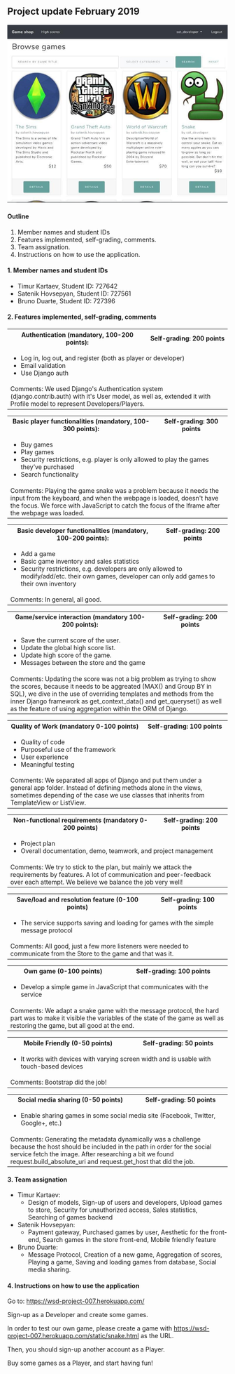 ## Project update February 2019

![](/static/gameshop_snapshot.jpg)

#### Outline

1. Member names and student IDs
1. Features implemented, self-grading, comments.
1. Team assignation.
1. Instructions on how to use the application.

#### 1. Member names and student IDs

* Timur Kartaev, Student ID:  727642
* Satenik Hovsepyan, Student ID: 727561
* Bruno Duarte, Student ID: 727396

#### 2. Features implemented, self-grading, comments

<table>
  <tr>
    <th> 
      Authentication (mandatory, 100-200 points):
    </th>
    <th> 
      Self-grading: 200 points
    </th>
  </tr>
  <tr>
    <td colspan="2">
      <ul>
        <li>Log in, log out, and register (both as player or developer)</li>
        <li>Email validation</li>
        <li>Use Django auth</li>
      </ul>
    </td>
  </tr>
  <td colspan="2">
    Comments: We used Django's Authentication system (django.contrib.auth) with it's User model, as well as, 
    extended it with Profile model to represent Developers/Players. 
  </td>
</table>

<table>
  <tr>
    <th>
      Basic player functionalities (mandatory, 100-300 points):
    </th>
    <th> 
      Self-grading: 300 points
    </th>
  </tr>
  <tr>
    <td colspan="2">
      <ul>
        <li>Buy games</li>
        <li>Play games</li>
        <li>Security restrictions, e.g. player is only allowed to play the games they’ve purchased</li>
        <li>Search functionality</li>
      </ul>
    </td>
  </tr>
  <td colspan="2">
    Comments: Playing the game snake was a problem because it needs the input from the keyboard, and when the webpage is loaded, doesn't have the focus. We force with JavaScript to catch the focus of the Iframe after the webpage was loaded.
  </td>
</table>

<table>
  <tr>
    <th>
      Basic developer functionalities (mandatory, 100-200 points):
    </th>
    <th> 
      Self-grading: 200 points
    </th>
  </tr>
  <tr>
    <td colspan="2">
      <ul>
        <li>Add a game</li>
        <li>Basic game inventory and sales statistics</li>
        <li>Security restrictions, e.g. developers are only allowed to modify/add/etc. their own games, developer can only add games to their own inventory</li>
      </ul>
    </td>
  </tr>
  <td colspan="2">
    Comments: In general, all good.
  </td>
</table>

<table>
  <tr>
    <th>
      Game/service interaction (mandatory 100-200 points):
    </th>
    <th> 
      Self-grading: 200 points
    </th>
  </tr>
  <tr>
    <td colspan="2">
      <ul>
        <li>Save the current score of the user.</li>
        <li>Update the global high score list.
</li>
        <li>Update high score of the game.</li>
        <li>Messages between the store and the game</li>
      </ul>
    </td>
  </tr>
  <td colspan="2">
    Comments: Updating the score was not a big problem as trying to show the scores, because it needs to be aggreated (MAX() and Group BY in SQL), we dive in the use of overriding templates and methods from the inner Django framework as get_context_data() and get_queryset() as well as the feature of using aggregation within the ORM of Django.
  </td>
</table>


<table>
  <tr>
    <th>
      Quality of Work (mandatory 0-100 points)
    </th>
    <th> 
      Self-grading: 100 points
    </th>
  </tr>
  <tr>
    <td colspan="2">
      <ul>
        <li>Quality of code</li>
        <li>Purposeful use of the framework</li>
        <li>User experience</li>
        <li>Meaningful testing</li>
      </ul>
    </td>
  </tr>
  <td colspan="2">
    Comments: We separated all apps of Django and put them under a general app folder. Instead of defining methods alone in the views, sometimes depending of the case we use classes that inherits from TemplateView or ListView.
  </td>
</table>



<table>
  <tr>
    <th>
      Non-functional requirements (mandatory 0-200 points)
    </th>
    <th> 
      Self-grading: 200 points
    </th>
  </tr>
  <tr>
    <td colspan="2">
      <ul>
        <li>Project plan</li>
        <li>Overall documentation, demo, teamwork, and project management</li>
      </ul>
    </td>
  </tr>
  <td colspan="2">
    Comments: We try to stick to the plan, but mainly we attack the requirements by features. A lot of communication and peer-feedback over each attempt. We believe we balance the job very well!
  </td>
</table>


<table>
  <tr>
    <th>
      Save/load and resolution feature (0-100 points)
    </th>
    <th> 
      Self-grading: 100 points
    </th>
  </tr>
  <tr>
    <td colspan="2">
      <ul>
        <li>The service supports saving and loading for games with the simple message protocol </li>
      </ul>
    </td>
  </tr>
  <td colspan="2">
    Comments: All good, just a few more listeners were needed to communicate from the Store to the game and that was it.
  </td>
</table>


<table>
  <tr>
    <th>
      Own game (0-100 points)
    </th>
    <th> 
      Self-grading: 100 points
    </th>
  </tr>
  <tr>
    <td colspan="2">
      <ul>
        <li>Develop a simple game in JavaScript that communicates with the service</li>
      </ul>
    </td>
  </tr>
  <td colspan="2">
    Comments: We adapt a snake game with the message protocol, the hard part was to make it visible the variables of the state of the game as well as restoring the game, but all good at the end.
  </td>
</table>

<table>
  <tr>
    <th>
      Mobile Friendly (0-50 points)
    </th>
    <th> 
      Self-grading: 50 points
    </th>
  </tr>
  <tr>
    <td colspan="2">
      <ul>
        <li>It works with devices with varying screen width and is usable with touch-based devices</li>
      </ul>
    </td>
  </tr>
  <td colspan="2">
    Comments: Bootstrap did the job!
  </td>
</table>

<table>
  <tr>
    <th>
      Social media sharing (0-50 points)
    </th>
    <th> 
      Self-grading: 50 points
    </th>
  </tr>
  <tr>
    <td colspan="2">
      <ul>
        <li>Enable sharing games in some social media site (Facebook, Twitter, Google+, etc.)</li>
      </ul>
    </td>
  </tr>
  <td colspan="2">
    Comments: Generating the metadata dynamically was a challenge because the host should be included in the path in order for the social service fetch the image. After researching a bit we found request.build_absolute_uri and request.get_host that did the job.
  </td>
</table>


#### 3. Team assignation

* Timur Kartaev: 
    * Design of models, Sign-up of users and developers, Upload games to store, Security for unauthorized access, Sales statistics, Searching of games backend
* Satenik Hovsepyan:
    * Payment gateway, Purchased games by user, Aesthetic for the front-end, Search games in the store front-end, Mobile friendly feature
* Bruno Duarte:
    * Message Protocol, Creation of a new game, Aggregation of scores, Playing a game, Saving and loading games from database, Social media sharing.
    
#### 4. Instructions on how to use the application

Go to: https://wsd-project-007.herokuapp.com/

Sign-up as a Developer and create some games.

In order to test our own game, please create a game with https://wsd-project-007.herokuapp.com/static/snake.html as the URL. 

Then, you should sign-up another account as a Player.

Buy some games as a Player, and start having fun!

